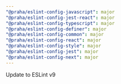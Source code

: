 ```yaml
---
"@praha/eslint-config-javascript": major
"@praha/eslint-config-jest-react": major
"@praha/eslint-config-typescript": major
"@praha/eslint-config-definer": major
"@praha/eslint-config-common": major
"@praha/eslint-config-react": major
"@praha/eslint-config-style": major
"@praha/eslint-config-jest": major
"@praha/eslint-config-next": major
---
```


Update to ESLint v9
